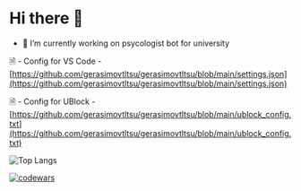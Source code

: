 # Hi there 👋

- 🔭 I’m currently working on psycologist bot for university


🗎 - Config for VS Code - [https://github.com/gerasimovtltsu/gerasimovtltsu/blob/main/settings.json](https://github.com/gerasimovtltsu/gerasimovtltsu/blob/main/settings.json)

🗎 - Config for UBlock - [https://github.com/gerasimovtltsu/gerasimovtltsu/blob/main/ublock_config.txt](https://github.com/gerasimovtltsu/gerasimovtltsu/blob/main/ublock_config.txt)


![Top Langs](https://github-readme-stats.vercel.app/api/top-langs/?username=gerasimovtltsu&layout=compact)

[![codewars](https://www.codewars.com/users/oldqqw/badges/large)](https://www.codewars.com/users/oldqqw)
